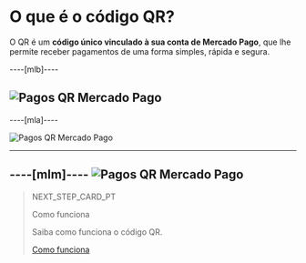# O que é o código QR?

O QR é um **código único vinculado à sua conta de Mercado Pago**, que lhe permite receber pagamentos de uma forma simples, rápida e segura. 

----[mlb]----

![Pagos QR Mercado Pago](mobile/qr_mla2.es.png)
------------
----[mla]----

![Pagos QR Mercado Pago](mobile/qr_mla2.es.png)

------------
----[mlm]----
![Pagos QR Mercado Pago](mobile/qr_mla2.es.png)
------------

> NEXT_STEP_CARD_PT
>
> Como funciona
>
> Saiba como funciona o código QR.
>
> [Como funciona](https://www.mercadopago[FAKER][URL][DOMAIN]/developers/pt/guides/qr-code/introduction/how-it-works)